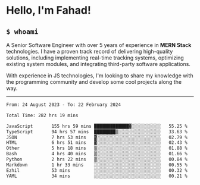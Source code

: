 <h1>Hello, I'm Fahad!</h1>

<h2><code>$ whoami</code></h2>

A Senior Software Engineer with over 5 years of experience in **MERN Stack** technologies. I have a proven track record of delivering high-quality solutions, including implementing real-time tracking systems, optimizing existing system modules, and integrating third-party software applications.

With experience in JS technologies, I'm looking to share my knowledge with the programming community and develop some cool projects along the way.

---

<!--START_SECTION:waka-->

```txt
From: 24 August 2023 - To: 22 February 2024

Total Time: 282 hrs 19 mins

JavaScript       155 hrs 59 mins █████████████▓░░░░░░░░░░░   55.25 %
TypeScript       94 hrs 57 mins  ████████▒░░░░░░░░░░░░░░░░   33.63 %
JSON             7 hrs 53 mins   ▓░░░░░░░░░░░░░░░░░░░░░░░░   02.79 %
HTML             6 hrs 51 mins   ▓░░░░░░░░░░░░░░░░░░░░░░░░   02.43 %
Other            5 hrs 18 mins   ▒░░░░░░░░░░░░░░░░░░░░░░░░   01.88 %
Bash             4 hrs 40 mins   ▒░░░░░░░░░░░░░░░░░░░░░░░░   01.66 %
Python           2 hrs 22 mins   ▒░░░░░░░░░░░░░░░░░░░░░░░░   00.84 %
Markdown         1 hr 33 mins    ░░░░░░░░░░░░░░░░░░░░░░░░░   00.55 %
Ezhil            53 mins         ░░░░░░░░░░░░░░░░░░░░░░░░░   00.32 %
YAML             34 mins         ░░░░░░░░░░░░░░░░░░░░░░░░░   00.21 %
```

<!--END_SECTION:waka-->

<!--
**heyFahad/heyFahad** is a ✨ _special_ ✨ repository because its `README.md` (this file) appears on your GitHub profile.

Here are some ideas to get you started:

- 🔭 I’m currently working on ...
- 🌱 I’m currently learning ...
- 👯 I’m looking to collaborate on ...
- 🤔 I’m looking for help with ...
- 💬 Ask me about ...
- 📫 How to reach me: ...
- 😄 Pronouns: ...
- ⚡ Fun fact: ...
-->
